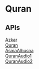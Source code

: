# Quran

## APIs

<a href='https://ahegazy.github.io/muslimKit/json/'>Azkar</a> <br />
<a href='https://alquran.cloud/api'>Quran</a> <br />
<a href='https://aladhan.com/asma-al-husna-api'>AsmaAlhusna</a> <br />
<a href='https://quran.api-docs.io/v4/audio-recitations/list-of-all-surah-audio-files-for-specific-reciter'>QuranAudio1</a> <br />
<a href='https://mp3quran.net/ar/api'>QuranAudio2</a> <br />